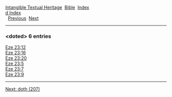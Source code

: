 [Intangible Textual Heritage](../../index)  [Bible](../index) 
[Index](index)   
[d Index](_d_)  
  [Previous](c03336)  [Next](c03338) 

------------------------------------------------------------------------

### &lt;doted&gt; 6 entries

[Eze 23:12](../kjv/eze023.htm#012)  
[Eze 23:16](../kjv/eze023.htm#016)  
[Eze 23:20](../kjv/eze023.htm#020)  
[Eze 23:5](../kjv/eze023.htm#005)  
[Eze 23:7](../kjv/eze023.htm#007)  
[Eze 23:9](../kjv/eze023.htm#009)  

------------------------------------------------------------------------

[Next: doth (207)](c03338)

